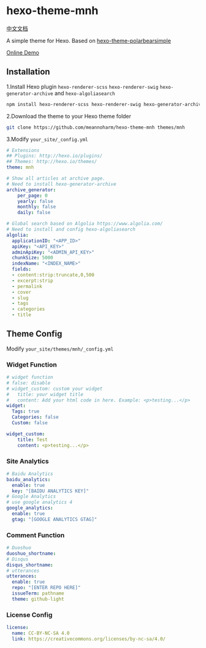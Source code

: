 # hexo-theme-mnh

[中文文档](README_zh.md)

A simple theme for Hexo. Based on [hexo-theme-polarbearsimple](https://github.com/henryhuang/hexo-theme-polarbearsimple)

[Online Demo](https://pua.al)

## Installation

1.Install Hexo plugin `hexo-renderer-scss` `hexo-renderer-swig` `hexo-generator-archive` and `hexo-algoliasearch`

  ```bash
  npm install hexo-renderer-scss hexo-renderer-swig hexo-generator-archive hexo-algoliasearch --save
  ```

2.Download the theme to your Hexo theme folder

  ```bash
  git clone https://github.com/meannoharm/hexo-theme-mnh themes/mnh
  ```

3.Modify `your_site/_config.yml`

```yaml
# Extensions
## Plugins: http://hexo.io/plugins/
## Themes: http://hexo.io/themes/
theme: mnh

# Show all articles at archive page.
# Need to install hexo-generator-archive
archive_generator:
    per_page: 0
    yearly: false
    monthly: false
    daily: false

# Global search based on Algolia https://www.algolia.com/
# Need to install and config hexo-algoliasearch
algolia:
  applicationID: "<APP_ID>"
  apiKey: "<API_KEY>"
  adminApiKey: "<ADMIN_API_KEY>"
  chunkSize: 5000
  indexName: "<INDEX_NAME>"
  fields:
  - content:strip:truncate,0,500
  - excerpt:strip
  - permalink
  - cover
  - slug
  - tags
  - categories
  - title
```

## Theme Config

Modify `your_site/themes/mnh/_config.yml`

### Widget Function

```yaml
# widget function
# false: disable
# widget_custom: custom your widget
#   title: your widget title
#   content: Add your html code in here. Example: <p>testing...</p>
widget:
  Tags: true
  Categories: false
  Custom: false

widget_custom:
    title: Test
    content: <p>testing...</p>
```

### Site Analytics

```yaml
# Baidu Analytics
baidu_analytics:
  enable: true
  key: "[BAIDU ANALYTICS KEY]"
# Google Analytics
# use google analytics 4
google_analytics:
  enable: true
  gtag: "[GOOGLE ANALYTICS GTAG]"
```

### Comment Function

```yaml
# Duoshuo
duoshuo_shortname:
# Disqus
disqus_shortname:
# utterances
utterances:
  enable: true
  repo: "[ENTER REPO HERE]"
  issueTerm: pathname
  theme: github-light
```

### License Config

```yaml
license:
  name: CC-BY-NC-SA 4.0
  link: https://creativecommons.org/licenses/by-nc-sa/4.0/
```
